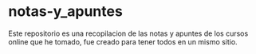 # notas-y_apuntes
Este repositorio es una recopilacion de las notas y apuntes de los cursos online que he tomado, fue creado para tener todos en un mismo sitio.
